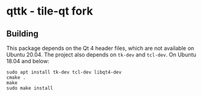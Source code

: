 # qttk - tile-qt fork

## Building
This package depends on the Qt 4 header files, which are not available
on Ubuntu 20.04. The project also depends on `tk-dev` and `tcl-dev`. On
Ubuntu 18.04 and below:
```
sudo apt install tk-dev tcl-dev libqt4-dev
cmake .
make
sudo make install
```
